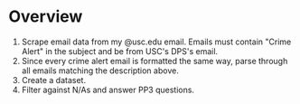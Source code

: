 # Overview

1. Scrape email data from my @usc.edu email. Emails must contain "Crime Alert" in the subject and be from USC's DPS's email.
2. Since every crime alert email is formatted the same way, parse through all emails matching the description above.
3. Create a dataset.
4. Filter against N/As and answer PP3 questions.

